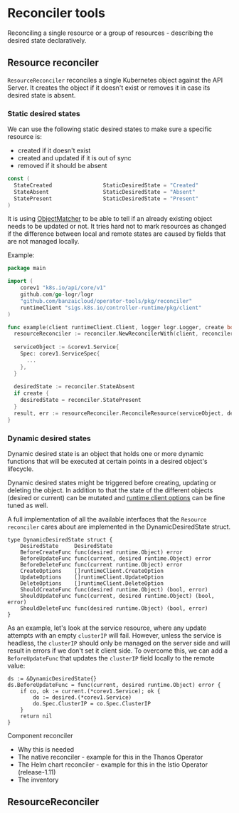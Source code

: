 # Reconciler tools

Reconciling a single resource or a group of resources - describing the desired state declaratively.

## Resource reconciler

`ResourceReconciler` reconciles a single Kubernetes object against the API Server.
It creates the object if it doesn't exist or removes it in case its desired state is absent.

### Static desired states

We can use the following static desired states to make sure a specific resource is:
- created if it doesn't exist
- created and updated if it is out of sync
- removed if it should be absent

```go
const (
  StateCreated                StaticDesiredState = "Created"
  StateAbsent                 StaticDesiredState = "Absent"
  StatePresent                StaticDesiredState = "Present"
)
```

It is using [ObjectMatcher](https://github.com/banzaicloud/k8s-objectmatcher) to be able to tell if an already
existing object needs to be updated or not. It tries hard not to mark resources as changed if the difference
between local and remote states are caused by fields that are not managed locally.

Example:
```go
package main

import (
	corev1 "k8s.io/api/core/v1"
	github.com/go-logr/logr
	"github.com/banzaicloud/operator-tools/pkg/reconciler"
	runtimeClient "sigs.k8s.io/controller-runtime/pkg/client"
)

func example(client runtimeClient.Client, logger logr.Logger, create bool) {
  resourceReconciler := reconciler.NewReconcilerWith(client, reconciler.WithLog(logger))
  
  serviceObject := &corev1.Service{
    Spec: corev1.ServiceSpec{
      ...
    },
  }
  
  desiredState := reconciler.StateAbsent
  if create {
    desiredState = reconciler.StatePresent
  }
  result, err := resourceReconciler.ReconcileResource(serviceObject, desiredState)
}
```

### Dynamic desired states

Dynamic desired state is an object that holds one or more dynamic functions that will be executed at certain points in a desired object's lifecycle.

Dynamic desired states might be triggered before creating, updating or deleting the object. In addition to that the state of the different objects (desired or current) can be mutated and [runtime client options](https://pkg.go.dev/sigs.k8s.io/controller-runtime/pkg/client#hdr-Options) can be fine tuned as well.

A full implementation of all the available interfaces that the `Resource reconciler` cares about are implemented in the DynamicDesiredState struct.

```
type DynamicDesiredState struct {
	DesiredState     DesiredState
	BeforeCreateFunc func(desired runtime.Object) error
	BeforeUpdateFunc func(current, desired runtime.Object) error
	BeforeDeleteFunc func(current runtime.Object) error
	CreateOptions    []runtimeClient.CreateOption
	UpdateOptions    []runtimeClient.UpdateOption
	DeleteOptions    []runtimeClient.DeleteOption
	ShouldCreateFunc func(desired runtime.Object) (bool, error)
	ShouldUpdateFunc func(current, desired runtime.Object) (bool, error)
	ShouldDeleteFunc func(desired runtime.Object) (bool, error)
}
```

As an example, let's look at the service resource, where any update attempts with an empty `clusterIP` will fail. However, unless the service is headless, the `clusterIP` should only be managed on the server side and will result in errors if we don't set it client side. To overcome this, we can add a `BeforeUpdateFunc` that updates the `clusterIP` field locally to the remote value:

```
ds := &DynamicDesiredState{}
ds.BeforeUpdateFunc = func(current, desired runtime.Object) error {
	if co, ok := current.(*corev1.Service); ok {
		do := desired.(*corev1.Service)
		do.Spec.ClusterIP = co.Spec.ClusterIP
	}
	return nil
}
```

Component reconciler
 - Why this is needed
 - The native reconciler -  example for this in the Thanos Operator
 - The Helm chart reconciler - example for this in the Istio Operator (release-1.11)
 - The inventory

## ResourceReconciler


